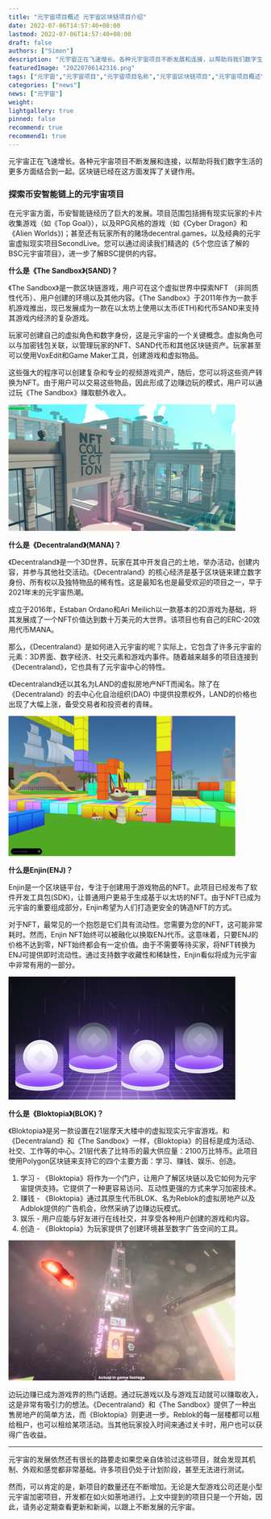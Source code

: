 ```yaml
---
title: "元宇宙项目概述 元宇宙区块链项目介绍"
date: 2022-07-06T14:57:40+08:00
lastmod: 2022-07-06T14:57:40+08:00
draft: false
authors: ["Simon"]
description: "元宇宙正在飞速增长。各种元宇宙项目不断发展和连接，以帮助将我们数字生活的更多方面结合到一起。区块链已经在这方面发挥了关键作用。"
featuredImage: "20220706142316.png"
tags: ["元宇宙","元宇宙项目","元宇宙项目名称","元宇宙区块链项目","元宇宙项目概述","NFT的元宇宙项目"]
categories: ["news"]
news: ["元宇宙"]
weight: 
lightgallery: true
pinned: false
recommend: true
recommend1: true
---
```


元宇宙正在飞速增长。各种元宇宙项目不断发展和连接，以帮助将我们数字生活的更多方面结合到一起。区块链已经在这方面发挥了关键作用。

### 探索币安智能链上的元宇宙项目

在元宇宙方面，币安智能链经历了巨大的发展。项目范围包括拥有现实玩家的卡片收集游戏（如《Top Goal》），以及RPG风格的游戏（如《Cyber Dragon》和《Alien Worlds》)；甚至还有玩家所有的赌场decentral.games，以及经典的元宇宙虚拟现实项目SecondLive。您可以通过阅读我们精选的《5个您应该了解的BSC元宇宙项目》，进一步了解BSC提供的内容。

**什么是《The Sandbox》(SAND)？**

《The Sandbox》是一款区块链游戏，用户可在这个虚拟世界中探索NFT （非同质性代币）、用户创建的环境以及其他内容。《The Sandbox》于2011年作为一款手机游戏推出，现已发展成为一款在以太坊上使用以太币(ETH)和代币SAND来支持其游戏内经济的复杂游戏。

玩家可创建自己的虚拟角色和数字身份，这是元宇宙的一个关键概念。虚拟角色可以与加密钱包关联，以管理玩家的NFT、SAND代币和其他区块链资产。玩家甚至可以使用VoxEdit和Game Maker工具，创建游戏和虚拟物品。

这些强大的程序可以创建复杂和专业的视频游戏资产，随后，您可以将这些资产转换为NFT。由于用户可以交易这些物品，因此形成了边赚边玩的模式，用户可以通过玩《The Sandbox》赚取额外收入。

![配图](20220706142123.png)

**什么是《Decentraland》(MANA)？**

《Decentraland》是一个3D世界，玩家在其中开发自己的土地，举办活动，创建内容，并参与其他社交活动。《Decentraland》的核心经济是基于区块链来建立数字身份、所有权以及独特物品的稀有性。这是最知名也是最受欢迎的项目之一，早于2021年末的元宇宙热潮。

成立于2016年，Estaban Ordano和Ari Meilich以一款基本的2D游戏为基础，将其发展成了一个NFT价值达到数十万美元的大世界。该项目也有自己的ERC-20效用代币MANA。

那么，《Decentraland》是如何进入元宇宙的呢？实际上，它包含了许多元宇宙的元素：3D界面、数字经济、社交元素和游戏内事件。随着越来越多的项目连接到《Decentraland》，它也具有了元宇宙中心的特性。

《Decentraland》还以其名为LAND的虚拟房地产NFT而闻名。除了在《Decentraland》的去中心化自治组织(DAO) 中提供投票权外，LAND的价格也出现了大幅上涨，备受交易者和投资者的青睐。

![配图](0220706142136.png)

**什么是Enjin(ENJ)？**

Enjin是一个区块链平台，专注于创建用于游戏物品的NFT。此项目已经发布了软件开发工具包(SDK)，让普通用户更易于生成基于以太坊的NFT。由于NFT已成为元宇宙的重要组成部分，Enjin希望为人们打造更安全的铸造NFT的方式。

对于NFT，最常见的一个抱怨是它们具有流动性。您需要为您的NFT，这可能非常耗时。然而，Enjin NFT始终可以被融化以换取ENJ代币。这意味着，只要ENJ的价格不达到零，NFT始终都会有一定价值。由于不需要等待买家，将NFT转换为ENJ可提供即时流动性。通过支持数字收藏性和稀缺性，Enjin看似将成为元宇宙中非常有用的一部分。

![配图](20220706142316.png)

**什么是《Bloktopia》(BLOK)？**

《Bloktopia》是另一款设置在21层摩天大楼中的虚拟现实元宇宙游戏。和《Decentraland》和《The Sandbox》一样，《Bloktopia》的目标是成为活动、社交、工作等的中心。21层代表了比特币的最大供应量：2100万比特币。此项目使用Polygon区块链来支持它的四个主要方面：学习、赚钱、娱乐、创造。

1. 学习 - 《Bloktopia》将作为一个门户，让用户了解区块链以及它如何为元宇宙提供支持。它提供了一种更容易访问、互动性更强的方式来学习加密技术。
2. 赚钱 - 《Bloktopia》通过其原生代币BLOK、名为Reblok的虚拟房地产以及Adblok提供的广告机会，欣然采纳了边赚边玩模式。
3. 娱乐 - 用户应能与好友进行在线社交，并享受各种用户创建的游戏和内容。
4. 创造 - 《Bloktopia》为玩家提供了创建环境甚至数字广告空间的工具。

![配图](20220706142301.png)

边玩边赚已成为游戏界的热门话题。通过玩游戏以及与游戏互动就可以赚取收入，这是非常有吸引力的想法。《Decentraland》和《The Sandbox》提供了一种出售房地产的简单方法，而《Bloktopia》则更进一步。Reblok的每一层楼都可以租给租户，也可以租给某项活动。当其他玩家投入时间来通过关卡时，用户也可以获得广告收益。

---

元宇宙的发展依然还有很长的路要走如果您亲自体验过这些项目，就会发现其机制、外观和感觉都非常基础。许多项目仍处于计划阶段，甚至无法进行测试。

然而，可以肯定的是，新项目的数量还在不断增加。无论是大型游戏公司还是小型元宇宙加密项目，开发都在如火如荼地进行。上文中提到的项目只是一个开始，因此，请务必定期查看更新和新闻，以跟上不断发展的元宇宙。